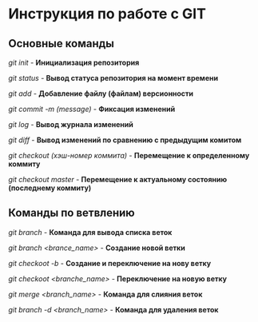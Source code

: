 # Инструкция по работе с GIT 

## Основные команды

*git init* - **Инициализация репозитория**

*git status* - **Вывод статуса репозитория на момент времени** 

*git add* - **Добавление файлу (файлам) версионности**

*git commit -m (message)* - **Фиксация изменений**

*git log* - **Вывод журнала изменений**

*git diff* -  **Вывод изменений по сравнению с предыдущим комитом**

*git checkout (хэш-номер коммита)* - **Перемещение к определенному коммиту**

*git checkout master* - **Перемещение к актуальному состоянию (последнему коммиту)**
## Команды по ветвлению

*git branch* - **Команда для вывода списка веток**

*git branch <brance_name>* - **Создание новой ветки**

*git checkoot -b* - **Создание и переключение на нову ветку**

*git checkoot <branche_name>* - **Переключение на новую ветку**

*git merge <branch_name>* - **Команда для слияния веток**

*git branch -d <branch_name>* - **Команда для удаления веток**
